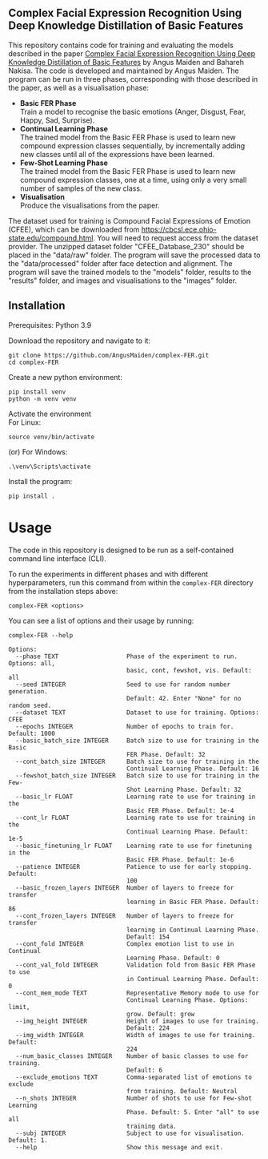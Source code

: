 ## Complex Facial Expression Recognition Using Deep Knowledge Distillation of Basic Features

This repository contains code for training and evaluating the models described in the paper [Complex Facial Expression Recognition Using Deep Knowledge Distillation of Basic Features](https://arxiv.org/abs/2308.06197) by Angus Maiden and Bahareh Nakisa. The code is developed and maintained by Angus Maiden. The program can be run in three phases, corresponding with those described in the paper, as well as a visualisation phase:
- **Basic FER Phase**  
Train a model to recognise the basic emotions (Anger, Disgust, Fear, Happy, Sad, Surprise).
- **Continual Learning Phase**  
The trained model from the Basic FER Phase is used to learn new compound expression classes sequentially, by incrementally adding new classes until all of the expressions have been learned.
- **Few-Shot Learning Phase**  
The trained model from the Basic FER Phase is used to learn new compound expression classes, one at a time, using only a very small number of samples of the new class.
- **Visualisation**  
Produce the visualisations from the paper.

The dataset used for training is Compound Facial Expressions of Emotion (CFEE), which can be downloaded from https://cbcsl.ece.ohio-state.edu/compound.html. You will need to request access from the dataset provider. The unzipped dataset folder "CFEE_Database_230" should be placed in the "data/raw" folder. The program will save the processed data to the "data/processed" folder after face detection and alignment. The program will save the trained models to the "models" folder, results to the "results" folder, and images and visualisations to the "images" folder.

## Installation

Prerequisites:
Python 3.9

Download the repository and navigate to it:
```
git clone https://github.com/AngusMaiden/complex-FER.git
cd complex-FER
```
Create a new python environment:
```
pip install venv
python -m venv venv
```
Activate the environment  
For Linux:
```
source venv/bin/activate
```
(or) For Windows:  
```
.\venv\Scripts\activate
```
Install the program:
```
pip install .
```

# Usage

The code in this repository is designed to be run as a self-contained command line interface (CLI).

To run the experiments in different phases and with different hyperparameters, run this command from within the `complex-FER` directory from the installation steps above:
```
complex-FER <options>
```

You can see a list of options and their usage by running:
```
complex-FER --help
```

```
Options:
  --phase TEXT                   Phase of the experiment to run. Options: all,
                                 basic, cont, fewshot, vis. Default: all
  --seed INTEGER                 Seed to use for random number generation.
                                 Default: 42. Enter "None" for no random seed.
  --dataset TEXT                 Dataset to use for training. Options: CFEE
  --epochs INTEGER               Number of epochs to train for. Default: 1000
  --basic_batch_size INTEGER     Batch size to use for training in the Basic
                                 FER Phase. Default: 32
  --cont_batch_size INTEGER      Batch size to use for training in the
                                 Continual Learning Phase. Default: 16
  --fewshot_batch_size INTEGER   Batch size to use for training in the Few-
                                 Shot Learning Phase. Default: 32
  --basic_lr FLOAT               Learning rate to use for training in the
                                 Basic FER Phase. Default: 1e-4
  --cont_lr FLOAT                Learning rate to use for training in the
                                 Continual Learning Phase. Default: 1e-5
  --basic_finetuning_lr FLOAT    Learning rate to use for finetuning in the
                                 Basic FER Phase. Default: 1e-6
  --patience INTEGER             Patience to use for early stopping. Default:
                                 100
  --basic_frozen_layers INTEGER  Number of layers to freeze for transfer
                                 learning in Basic FER Phase. Default: 86
  --cont_frozen_layers INTEGER   Number of layers to freeze for transfer
                                 learning in Continual Learning Phase.
                                 Default: 154
  --cont_fold INTEGER            Complex emotion list to use in Continual
                                 Learning Phase. Default: 0
  --cont_val_fold INTEGER        Validation fold from Basic FER Phase to use
                                 in Continual Learning Phase. Default: 0
  --cont_mem_mode TEXT           Representative Memory mode to use for
                                 Continual Learning Phase. Options: limit,
                                 grow. Default: grow
  --img_height INTEGER           Height of images to use for training.
                                 Default: 224
  --img_width INTEGER            Width of images to use for training. Default:
                                 224
  --num_basic_classes INTEGER    Number of basic classes to use for training.
                                 Default: 6
  --exclude_emotions TEXT        Comma-separated list of emotions to exclude
                                 from training. Default: Neutral
  --n_shots INTEGER              Number of shots to use for Few-shot Learning
                                 Phase. Default: 5. Enter "all" to use all
                                 training data.
  --subj INTEGER                 Subject to use for visualisation. Default: 1.
  --help                         Show this message and exit.
  ```
